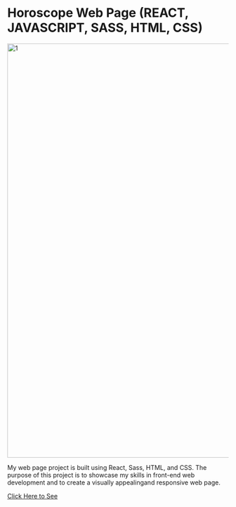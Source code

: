 # Horoscope Web Page (REACT, JAVASCRIPT, SASS, HTML, CSS)

 <img width="945" alt="1" src="https://user-images.githubusercontent.com/53233822/222912436-0b6b971a-da95-4876-9a02-b057685266e7.PNG">

My web page project is built using React, Sass, HTML, and CSS. The purpose of this project is to showcase my skills in front-end web development and to create a visually appealingand responsive web page.

<a href="https://horoscope-website-react.netlify.app/"> Click Here to See </a>


